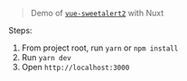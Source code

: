 > Demo of [`vue-sweetalert2`](https://www.npmjs.com/package/vue-sweetalert2) with Nuxt

Steps:

 1. From project root, run `yarn` or `npm install`
 2. Run `yarn dev`
 3. Open `http://localhost:3000`
